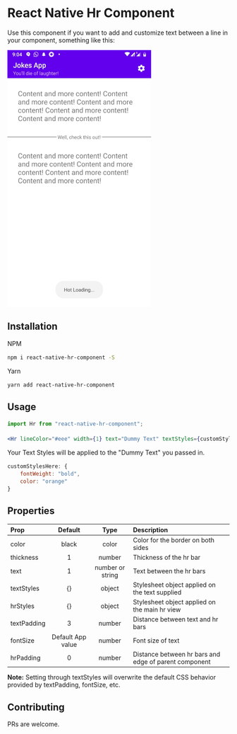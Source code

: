 # React Native Hr Component

Use this component if you want to add and customize text between a line in your component, something like this:

<img src="https://raw.githubusercontent.com/mehulmpt/react-native-hr-component/master/example.jpeg" width="326" height="580" />

## Installation
NPM
```sh
npm i react-native-hr-component -S
```

Yarn
```sh
yarn add react-native-hr-component
```

## Usage
```jsx
import Hr from "react-native-hr-component";

<Hr lineColor="#eee" width={1} text="Dummy Text" textStyles={customStylesHere} />
```

Your Text Styles will be applied to the "Dummy Text" you passed in.
```js
customStylesHere: {
    fontWeight: "bold",
    color: "orange"
}
```


## Properties

| Prop  | Default  | Type | Description |
| :------------ |:---------------:| :---------------:| :-----|
| color | black | color | Color for the border on both sides |
| thickness | 1 | number | Thickness of the hr bar |
| text | 1 | number or string | Text between the hr bars |
| textStyles | {} | object | Stylesheet object applied on the text supplied |
| hrStyles | {} | object | Stylesheet object applied on the main hr view |
| textPadding | 3 | number | Distance between text and hr bars |
| fontSize | Default App value | number | Font size of text |
| hrPadding | 0 | number | Distance between hr bars and edge of parent component |

**Note:** Setting through textStyles will overwrite the default CSS behavior provided by textPadding, fontSize, etc.

## Contributing

PRs are welcome.